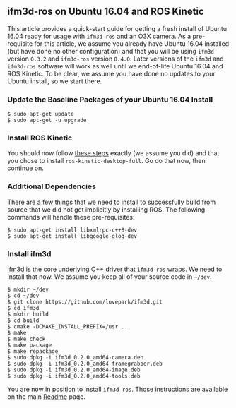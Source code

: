 ifm3d-ros on Ubuntu 16.04 and ROS Kinetic
-----------------------------------------

This article provides a quick-start guide for getting a fresh install of Ubuntu
16.04 ready for usage with `ifm3d-ros` and an O3X camera. As a pre-requisite
for this article, we assume you already have Ubuntu 16.04 installed (but have
done no other configuration) and that you will be using `ifm3d` version `0.3.2`
and `ifm3d-ros` version `0.4.0`. Later versions of the `ifm3d` and `ifm3d-ros`
software will work as well until we end-of-life Ubuntu 16.04 and ROS
Kinetic. To be clear, we assume you have done no updates to your Ubuntu
install, so we start there.

### Update the Baseline Packages of your Ubuntu 16.04 Install

```
$ sudo apt-get update
$ sudo apt-get -u upgrade
```

### Install ROS Kinetic

You should now follow
[these steps](http://wiki.ros.org/kinetic/Installation/Ubuntu) exactly (we
assume you did) and that you chose to install `ros-kinetic-desktop-full`. Go do
that now, then continue on.

### Additional Dependencies

There are a few things that we need to install to successfully build from
source that we did not get implicitly by installing ROS. The following commands
will handle these pre-requisites:

```
$ sudo apt-get install libxmlrpc-c++8-dev
$ sudo apt-get install libgoogle-glog-dev
```

### Install ifm3d

[ifm3d](https://github.com/lovepark/ifm3d) is the core underlying C++ driver
that `ifm3d-ros` wraps. We need to install that now. We assume you keep all of
your source code in `~/dev`.

```
$ mkdir ~/dev
$ cd ~/dev
$ git clone https://github.com/lovepark/ifm3d.git
$ cd ifm3d
$ mkdir build
$ cd build
$ cmake -DCMAKE_INSTALL_PREFIX=/usr ..
$ make
$ make check
$ make package
$ make repackage
$ sudo dpkg -i ifm3d_0.2.0_amd64-camera.deb
$ sudo dpkg -i ifm3d_0.2.0_amd64-framegrabber.deb
$ sudo dpkg -i ifm3d_0.2.0_amd64-image.deb
$ sudo dpkg -i ifm3d_0.2.0_amd64-tools.deb
```

You are now in position to install `ifm3d-ros`. Those instructions are
available on the main
[Readme](https://github.com/lovepark/ifm3d-ros#building-and-installing-the-software)
page.
